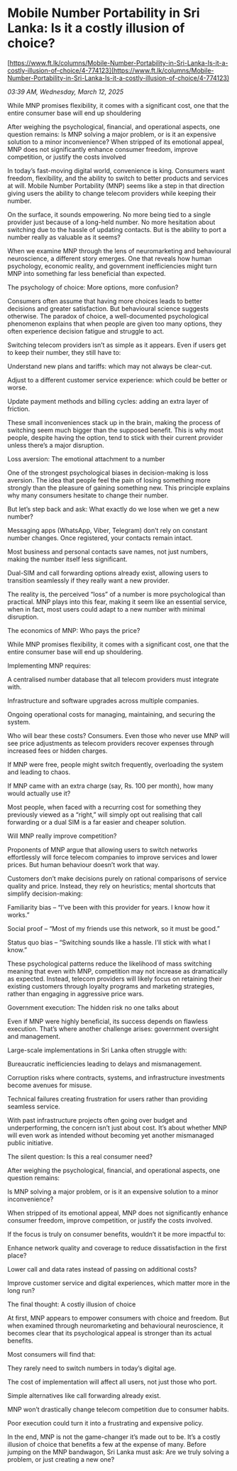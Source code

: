 # Mobile Number Portability in Sri Lanka: Is it a costly illusion of choice?

[https://www.ft.lk/columns/Mobile-Number-Portability-in-Sri-Lanka-Is-it-a-costly-illusion-of-choice/4-774123](https://www.ft.lk/columns/Mobile-Number-Portability-in-Sri-Lanka-Is-it-a-costly-illusion-of-choice/4-774123)

*03:39 AM, Wednesday, March 12, 2025*

While MNP promises flexibility, it comes with a significant cost, one that the entire consumer base will end up shouldering

After weighing the psychological, financial, and operational aspects, one question remains: Is MNP solving a major problem, or is it an expensive solution to a minor inconvenience? When stripped of its emotional appeal, MNP does not significantly enhance consumer freedom, improve competition, or justify the costs involved

In today’s fast-moving digital world, convenience is king. Consumers want freedom, flexibility, and the ability to switch to better products and services at will. Mobile Number Portability (MNP) seems like a step in that direction giving users the ability to change telecom providers while keeping their number.

On the surface, it sounds empowering. No more being tied to a single provider just because of a long-held number. No more hesitation about switching due to the hassle of updating contacts. But is the ability to port a number really as valuable as it seems?

When we examine MNP through the lens of neuromarketing and behavioural neuroscience, a different story emerges. One that reveals how human psychology, economic reality, and government inefficiencies might turn MNP into something far less beneficial than expected.

The psychology of choice: More options, more confusion?

Consumers often assume that having more choices leads to better decisions and greater satisfaction. But behavioural science suggests otherwise. The paradox of choice, a well-documented psychological phenomenon explains that when people are given too many options, they often experience decision fatigue and struggle to act.

Switching telecom providers isn’t as simple as it appears. Even if users get to keep their number, they still have to:

Understand new plans and tariffs: which may not always be clear-cut.

Adjust to a different customer service experience: which could be better or worse.

Update payment methods and billing cycles: adding an extra layer of friction.

These small inconveniences stack up in the brain, making the process of switching seem much bigger than the supposed benefit. This is why most people, despite having the option, tend to stick with their current provider unless there’s a major disruption.

Loss aversion: The emotional attachment to a number

One of the strongest psychological biases in decision-making is loss aversion. The idea that people feel the pain of losing something more strongly than the pleasure of gaining something new. This principle explains why many consumers hesitate to change their number.

But let’s step back and ask: What exactly do we lose when we get a new number?

Messaging apps (WhatsApp, Viber, Telegram) don’t rely on constant number changes. Once registered, your contacts remain intact.

Most business and personal contacts save names, not just numbers, making the number itself less significant.

Dual-SIM and call forwarding options already exist, allowing users to transition seamlessly if they really want a new provider.

The reality is, the perceived “loss” of a number is more psychological than practical. MNP plays into this fear, making it seem like an essential service, when in fact, most users could adapt to a new number with minimal disruption.

The economics of MNP: Who pays the price?

While MNP promises flexibility, it comes with a significant cost, one that the entire consumer base will end up shouldering.

Implementing MNP requires:

A centralised number database that all telecom providers must integrate with.

Infrastructure and software upgrades across multiple companies.

Ongoing operational costs for managing, maintaining, and securing the system.

Who will bear these costs? Consumers. Even those who never use MNP will see price adjustments as telecom providers recover expenses through increased fees or hidden charges.

If MNP were free, people might switch frequently, overloading the system and leading to chaos.

If MNP came with an extra charge (say, Rs. 100 per month), how many would actually use it?

Most people, when faced with a recurring cost for something they previously viewed as a “right,” will simply opt out realising that call forwarding or a dual SIM is a far easier and cheaper solution.

Will MNP really improve competition?

Proponents of MNP argue that allowing users to switch networks effortlessly will force telecom companies to improve services and lower prices. But human behaviour doesn’t work that way.

Customers don’t make decisions purely on rational comparisons of service quality and price. Instead, they rely on heuristics; mental shortcuts that simplify decision-making:

Familiarity bias – “I’ve been with this provider for years. I know how it works.”

Social proof – “Most of my friends use this network, so it must be good.”

Status quo bias – “Switching sounds like a hassle. I’ll stick with what I know.”

These psychological patterns reduce the likelihood of mass switching meaning that even with MNP, competition may not increase as dramatically as expected. Instead, telecom providers will likely focus on retaining their existing customers through loyalty programs and marketing strategies, rather than engaging in aggressive price wars.

Government execution: The hidden risk no one talks about

Even if MNP were highly beneficial, its success depends on flawless execution. That’s where another challenge arises: government oversight and management.

Large-scale implementations in Sri Lanka often struggle with:

Bureaucratic inefficiencies leading to delays and mismanagement.

Corruption risks where contracts, systems, and infrastructure investments become avenues for misuse.

Technical failures creating frustration for users rather than providing seamless service.

With past infrastructure projects often going over budget and underperforming, the concern isn’t just about cost. It’s about whether MNP will even work as intended without becoming yet another mismanaged public initiative.

The silent question: Is this a real consumer need?

After weighing the psychological, financial, and operational aspects, one question remains:

Is MNP solving a major problem, or is it an expensive solution to a minor inconvenience?

When stripped of its emotional appeal, MNP does not significantly enhance consumer freedom, improve competition, or justify the costs involved.

If the focus is truly on consumer benefits, wouldn’t it be more impactful to:

Enhance network quality and coverage to reduce dissatisfaction in the first place?

Lower call and data rates instead of passing on additional costs?

Improve customer service and digital experiences, which matter more in the long run?

The final thought: A costly illusion of choice

At first, MNP appears to empower consumers with choice and freedom. But when examined through neuromarketing and behavioural neuroscience, it becomes clear that its psychological appeal is stronger than its actual benefits.

Most consumers will find that:

They rarely need to switch numbers in today’s digital age.

The cost of implementation will affect all users, not just those who port.

Simple alternatives like call forwarding already exist.

MNP won’t drastically change telecom competition due to consumer habits.

Poor execution could turn it into a frustrating and expensive policy.

In the end, MNP is not the game-changer it’s made out to be. It’s a costly illusion of choice that benefits a few at the expense of many. Before jumping on the MNP bandwagon, Sri Lanka must ask: Are we truly solving a problem, or just creating a new one?

